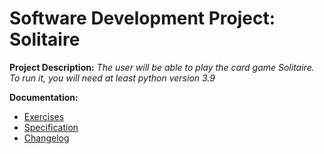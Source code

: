 # Software Development Project: Solitaire

**Project Description:** *The user will be able to play the card game Solitaire. To run it, you will need at least python version 3.9*

**Documentation:**
- [Exercises](exercises/)
- [Specification](documentation/specification.md)
- [Changelog](documentation/changelog.md)
